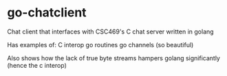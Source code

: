 go-chatclient
=============

Chat client that interfaces with CSC469's C chat server written in golang

Has examples of:
  C interop
  go routines
  go channels (so beautiful) 

Also shows how the lack of true byte streams hampers golang significantly (hence the c interop)
